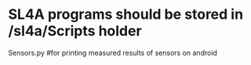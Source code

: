 # SL4A programs should be stored in /sl4a/Scripts holder
Sensors.py    #for printing measured results of sensors on android
